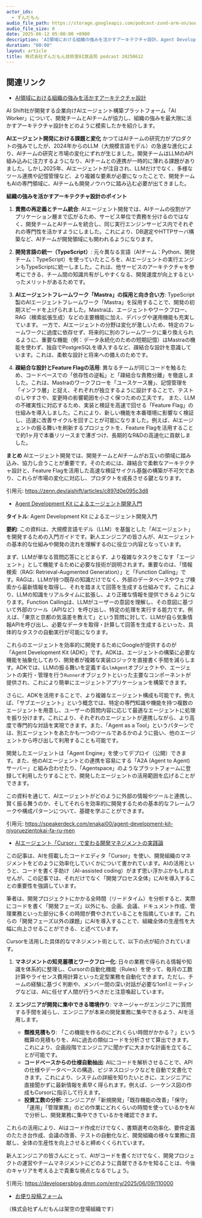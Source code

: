 ```yaml
---
actor_ids:
  - ずんだもん
audio_file_path: https://storage.googleapis.com/podcast-zund-arm-on/audio/株式会社ずんだもん技術室AI放送局_podcast_20250612.mp3
audio_file_size: 0
date: 2025-06-12 05:00:00 +0900
description: 'AI領域における組織の強みを活かすアーキテクチャ設計、Agent Development Kit によるエージェント開発入門、AIエージェント「Cursor」で変わる開発マネジメントの実践論'
duration: "00:00"
layout: article
title: 株式会社ずんだもん技術室AI放送局 podcast 20250612
---
```


## 関連リンク


- [AI領域における組織の強みを活かすアーキテクチャ設計](https://zenn.dev/aishift/articles/c897d0e095c3d8)  


AI Shift社が開発する企業向けAIエージェント構築プラットフォーム「AI Worker」について、開発チームとAIチームが協力し、組織の強みを最大限に活かすアーキテクチャ設計をどのように模索したかを紹介します。

**AIエージェント開発における課題と変化**
かつてはAIチームの研究力がプロダクトの強みでしたが、2024年からのLLM（大規模言語モデル）の急速な進化により、AIチームの研究と市場の変化にずれが生じました。開発チームはLLMのAPI組み込みに注力するようになり、AIチームとの連携が一時的に薄れる課題がありました。しかし2025年、AIエージェントが注目され、LLMだけでなく、多様なツール連携や記憶管理など、より複雑な要素が必要になったことで、開発チームもAIの専門領域に、AIチームも開発ノウハウに踏み込む必要が出てきました。

**組織の強みを活かすアーキテクチャ設計のポイント**

1.  **責務の再定義とチーム統合**:
    AIエージェント開発では、AIチームの役割がアプリケーション層まで広がるため、サービス単位で責務を分けるのではなく、開発チームとAIチームを統合し、同じ実行エンジンサービス内でそれぞれの専門性を活かすようにしました。これにより、DB選定やHTTPサーバ構築など、AIチームが開発領域にも関われるようになります。

2.  **開発言語の統一（TypeScript）**:
    元々異なる言語（AIチーム：Python、開発チーム：TypeScript）を使っていたところを、AIエージェントの実行エンジンもTypeScriptに統一しました。これは、他サービスのアーキテクチャを参考にできる、チーム間の知識共有がしやすくなる、開発速度が向上するといったメリットがあるためです。

3.  **AIエージェントフレームワーク「Mastra」の採用と向き合い方**:
    TypeScript製のAIエージェントフレームワーク「Mastra」を採用することで、開発の初期スピードを上げられました。Mastraは、エージェントやワークフロー、RAG（検索拡張生成）などの主要機能に加え、デバッグや運用機能も充実しています。
    一方で、AIエージェントの分野は変化が激しいため、特定のフレームワークに過度に依存せず、将来的に別のフレームワークに乗り換えられるように、重要な機能（例：データ永続化のための短期記憶）はMastraの機能を使わず、独自でPostgreSQLを導入するなど、疎結合な設計を意識しています。これは、柔軟な設計と将来への備えのためです。

4.  **疎結合な設計とFeature Flagの活用**:
    異なるチームが同じコードを触るため、コードベースでの「依存性の逆転」と「疎結合な責務分離」を徹底しました。これは、Mastraのワークフローを「ユースケース層」、記憶管理を「インフラ層」と捉え、それぞれが独立するように設計することで、テストのしやすさや、変更時の影響範囲を小さく保つための工夫です。
    また、LLMの不確実性に対応するため、実装と検証を高速で回せる「Feature Flag」の仕組みを導入しました。これにより、新しい機能を本番環境に影響なく検証し、迅速に改善サイクルを回すことが可能になりました。例えば、AIエージェントの振る舞いを刷新するプロジェクトを、Feature Flagを活用することで約1ヶ月で本番リリースまで漕ぎつけ、長期的なR&Dの高速化に貢献しました。

**まとめ**
AIエージェント開発では、開発チームとAIチームがお互いの領域に踏み込み、協力し合うことが重要です。そのためには、疎結合で柔軟なアーキテクチャ設計と、Feature Flagを活用した高速な検証サイクル基盤の構築が不可欠であり、これらが市場の変化に対応し、プロダクトを成長させる鍵となります。

引用元: https://zenn.dev/aishift/articles/c897d0e095c3d8


- [Agent Development Kit によるエージェント開発入門](https://speakerdeck.com/enakai00/agent-development-kit-niyoruezientokai-fa-ru-men)  

**タイトル**: Agent Development Kit によるエージェント開発入門

**要約**:
この資料は、大規模言語モデル（LLM）を基盤とした「AIエージェント」を開発するための入門ガイドです。新人エンジニアの皆さんが、AIエージェントの基本的な仕組みや開発の流れを理解するのに役立つ内容となっています。

まず、LLMが単なる質問応答にとどまらず、より複雑なタスクをこなす「エージェント」として機能するために必要な技術が説明されます。重要なのは、「情報検索（RAG: Retrieval-Augmented Generation）」と「Function Calling」です。RAGは、LLMが持つ既存の知識だけでなく、外部のデータベースやウェブ検索から最新情報を取得し、それを踏まえて回答を生成する仕組みです。これにより、LLMの知識をリアルタイムに拡張し、より正確な情報を提供できるようになります。Function Callingは、LLMがユーザーの意図を理解し、その意図に基づいて外部のツール（APIなど）を呼び出し、特定の処理を実行する能力です。例えば、「東京と京都の気温差を教えて」という質問に対して、LLMが自ら気象情報APIを呼び出し、必要なデータを取得・計算して回答を生成するといった、具体的なタスクの自動実行が可能になります。

これらのエージェントを効率的に開発するためにGoogleが提供するのが「Agent Development Kit (ADK)」です。ADKは、エージェントの構築に必要な機能を抽象化しており、開発者が複雑な実装ロジックを直接書く手間を減らします。ADKでは、LLMの振る舞いを定義する`LlmAgent`オブジェクトや、エージェントの実行・管理を行う`Runner`オブジェクトといった主要なコンポーネントが提供され、これにより簡単にエージェントアプリケーションを構築できます。

さらに、ADKを活用することで、より複雑なエージェント構成も可能です。例えば、「サブエージェント」という概念では、特定の専門知識や機能を持つ複数のエージェントを用意し、ユーザーの質問内容に応じて最適なエージェントに処理を振り分けます。これにより、それぞれのエージェントが連携しながら、より高度で専門的な対話を実現できます。また、「Agent as a Tool」というパターンでは、別エージェントをあたかも一つのツールであるかのように扱い、他のエージェントから呼び出して利用することも可能です。

開発したエージェントは「Agent Engine」を使ってデプロイ（公開）できます。また、他のAIエージェントとの連携を容易にする「A2A (Agent to Agent) サーバー」と組み合わせたり、「Agentspace」のようなプラットフォームに登録して利用したりすることで、開発したエージェントの活用範囲を広げることができます。

この資料を通じて、AIエージェントがどのように外部の情報やツールと連携し、賢く振る舞うのか、そしてそれらを効率的に開発するための基本的なフレームワークや構成パターンについて、基礎を学ぶことができます。

引用元: https://speakerdeck.com/enakai00/agent-development-kit-niyoruezientokai-fa-ru-men


- [AIエージェント「Cursor」で変わる開発マネジメントの実践論](https://developersblog.dmm.com/entry/2025/06/09/110000)  


この記事は、AIを搭載したコードエディタ「Cursor」を使い、開発組織のマネジメントをどのように効率化していくかについて書かれています。AIの活用というと、コードを書く手助け（AI-assisted coding）がまず思い浮かぶかもしれませんが、この記事では、それだけでなく「開発プロセス全体」にAIを導入することの重要性を強調しています。

筆者は、開発プロジェクトにかかる全時間（リードタイム）を分析すると、実際にコードを書く「開発フェーズ」以外にも、企画、会議、ドキュメント作成、管理業務といった部分に多くの時間が費やされていることを指摘しています。これらの「開発フェーズ以外の課題」にAIを導入することで、組織全体の生産性を大幅に向上させることができる、と述べています。

Cursorを活用した具体的なマネジメント術として、以下の点が紹介されています。

1.  **マネジメントの知見蓄積とワークフロー化**:
    日々の業務で得られる情報や知識を体系的に整理し、Cursorの自動化機能（Rules）を使って、毎月の工数計算やライセンス費用計算といった定型業務を自動化できます。ただし、チームの経験に基づく判断や、メンバー間の深い対話が必要な1on1ミーティングなどは、AIに任せず人間が行うべきだと注意喚起しています。

2.  **エンジニアが開発に集中できる環境作り**:
    マネージャーがエンジニアに質問する手間を減らし、エンジニアが本来の開発業務に集中できるよう、AIを活用します。
    *   **類推見積もり**: 「この機能を作るのにどれくらい時間がかかる？」という概算の見積もりを、AIに過去の類似コードを分析させて算出できます。これにより、企画段階でエンジニアに聞かずに大まかな計画を立てることが可能です。
    *   **コードベースからの仕様自動抽出**: AIにコードを解析させることで、APIの仕様やデータベースの構造、ビジネスロジックなどを自動で文書化できます。これにより、システムの詳細を知りたいときに、エンジニアに直接聞かずに最新情報を素早く得られます。例えば、シーケンス図の作成もCursorに指示して行えます。
    *   **投資工数の分析**: エンジニアが「新規開発」「既存機能の改善」「保守」「運用」「管理業務」のどの作業にどれくらいの時間を使っているかをAIで分析し、開発業務に集中できているかを確認できます。

これらの活用により、AIはコード作成だけでなく、書類選考の効率化、要件定義のたたき台作成、会議の改善、テストの自動化など、開発組織の様々な業務に貢献し、全体の生産性を向上させると締めくくられています。

新人エンジニアの皆さんにとって、AIがコードを書くだけでなく、開発プロジェクトの運営やチームマネジメントにどのように貢献できるかを知ることは、今後のキャリアを考える上で貴重な視点となるでしょう。

引用元: https://developersblog.dmm.com/entry/2025/06/09/110000



- [お便り投稿フォーム](https://forms.gle/ffg4JTfqdiqK62qf9)

（株式会社ずんだもんは架空の登場組織です）
